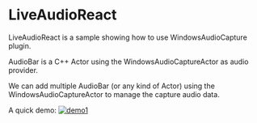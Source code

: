# LiveAudioReact

LiveAudioReact is a sample showing how to use WindowsAudioCapture plugin.

AudioBar is a C++ Actor using the WindowsAudioCaptureActor as audio provider.

We can add multiple AudioBar (or any kind of Actor) using the WindowsAudioCaptureActor to manage the capture audio data.

A quick demo:
[![demo1](https://i9.ytimg.com/vi/GSNBc6DQiM8/mq1.jpg?sqp=CJiL_fcF&rs=AOn4CLArTi-e33Gq0FxQ5-yiTPJih29MwA)](https://youtu.be/GSNBc6DQiM8)

